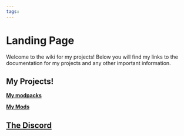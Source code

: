 ```yaml
---
tags:
---
```

# Landing Page

Welcome to the wiki for my projects! Below you will find my links to the documentation for my projects and any other important information.

## My **Projects!**

[**My modpacks**](modpacks/index.md)

[**My Mods**](mods/index.md)

## [**The Discord**](https://discord.lazuline.xyz)